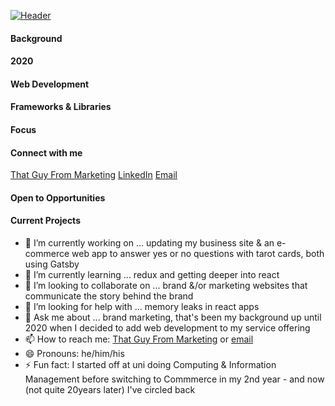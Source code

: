 [![Header](../assets/TGFM_GITHUB_BANNER-01.jpg?raw=true)](https://www.thatguyfrommarketing.com)


#### Background

#### 2020

#### Web Development

#### Frameworks & Libraries

#### Focus

#### Connect with me 

[That Guy From Marketing](https://www.thatguyfrommarketing.com) [LinkedIn](https://www.linkedin.com/in/shane-hunter) [Email](webdev@thatguyfrommarketing.com)

#### Open to Opportunities

#### Current Projects

- 🔭 I’m currently working on ... updating my business site & an e-commerce web app to answer yes or no questions with tarot cards, both using Gatsby
- 🌱 I’m currently learning ... redux and getting deeper into react
- 👯 I’m looking to collaborate on ... brand &/or marketing websites that communicate the story behind the brand
- 🤔 I’m looking for help with ... memory leaks in react apps
- 💬 Ask me about ... brand marketing, that's been my background up until 2020 when I decided to add web development to my service offering
- 📫 How to reach me: [That Guy From Marketing](https://www.thatguyfrommarketing.com) or [email](webdev@thatguyfrommarketing.com)
- 😄 Pronouns: he/him/his
- ⚡ Fun fact: I started off at uni doing Computing & Information Management before switching to Commmerce in my 2nd year - and now (not quite 20years later) I've circled back





